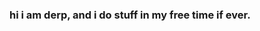 ### hi i am derp, and i do stuff in my free time if ever.

<!--
**How do you edit stuff here?**
-->

